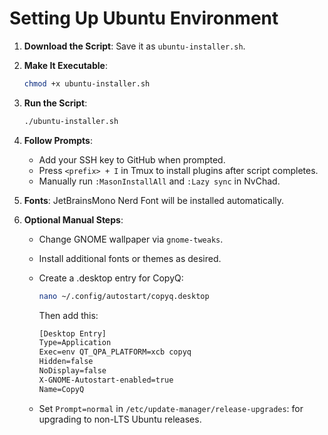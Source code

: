 # Setting Up Ubuntu Environment

1. **Download the Script**: Save it as `ubuntu-installer.sh`.

2. **Make It Executable**:

   ```bash
   chmod +x ubuntu-installer.sh
   ```

3. **Run the Script**:

   ```bash
   ./ubuntu-installer.sh
   ```

4. **Follow Prompts**:

   - Add your SSH key to GitHub when prompted.
   - Press `<prefix> + I` in Tmux to install plugins after script completes.
   - Manually run `:MasonInstallAll` and `:Lazy sync` in NvChad.

5. **Fonts**: JetBrainsMono Nerd Font will be installed automatically.

6. **Optional Manual Steps**:
   - Change GNOME wallpaper via `gnome-tweaks`.
   - Install additional fonts or themes as desired.
   - Create a .desktop entry for CopyQ:

        ```bash
        nano ~/.config/autostart/copyq.desktop
        ```

        Then add this:

        ```txt
        [Desktop Entry]
        Type=Application
        Exec=env QT_QPA_PLATFORM=xcb copyq
        Hidden=false
        NoDisplay=false
        X-GNOME-Autostart-enabled=true
        Name=CopyQ
        ```

   - Set `Prompt=normal` in `/etc/update-manager/release-upgrades`: for upgrading to non-LTS Ubuntu releases.
